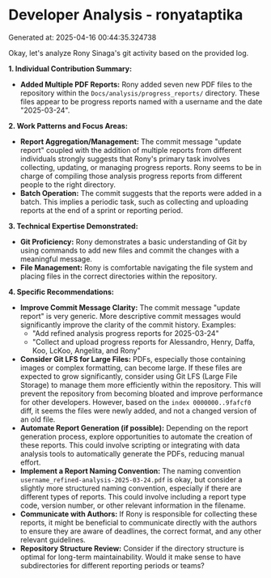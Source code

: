 # Developer Analysis - ronyataptika
Generated at: 2025-04-16 00:44:35.324738

Okay, let's analyze Rony Sinaga's git activity based on the provided log.

**1. Individual Contribution Summary:**

*   **Added Multiple PDF Reports:** Rony added seven new PDF files to the repository within the `Docs/analysis/progress_reports/` directory. These files appear to be progress reports named with a username and the date "2025-03-24".

**2. Work Patterns and Focus Areas:**

*   **Report Aggregation/Management:** The commit message "update report" coupled with the addition of multiple reports from different individuals strongly suggests that Rony's primary task involves collecting, updating, or managing progress reports. Rony seems to be in charge of compiling those analysis progress reports from different people to the right directory.
*   **Batch Operation:** The commit suggests that the reports were added in a batch. This implies a periodic task, such as collecting and uploading reports at the end of a sprint or reporting period.

**3. Technical Expertise Demonstrated:**

*   **Git Proficiency:** Rony demonstrates a basic understanding of Git by using commands to add new files and commit the changes with a meaningful message.
*   **File Management:** Rony is comfortable navigating the file system and placing files in the correct directories within the repository.

**4. Specific Recommendations:**

*   **Improve Commit Message Clarity:** The commit message "update report" is very generic.  More descriptive commit messages would significantly improve the clarity of the commit history.  Examples:
    *   "Add refined analysis progress reports for 2025-03-24"
    *   "Collect and upload progress reports for Alessandro, Henry, Daffa, Koo, LcKoo, Angelita, and Rony"
*   **Consider Git LFS for Large Files:** PDFs, especially those containing images or complex formatting, can become large. If these files are expected to grow significantly, consider using Git LFS (Large File Storage) to manage them more efficiently within the repository. This will prevent the repository from becoming bloated and improve performance for other developers. However, based on the `index 0000000..9fafcf0` diff, it seems the files were newly added, and not a changed version of an old file.
*   **Automate Report Generation (if possible):** Depending on the report generation process, explore opportunities to automate the creation of these reports. This could involve scripting or integrating with data analysis tools to automatically generate the PDFs, reducing manual effort.
*   **Implement a Report Naming Convention:**  The naming convention `username_refined-analysis-2025-03-24.pdf` is okay, but consider a slightly more structured naming convention, especially if there are different types of reports. This could involve including a report type code, version number, or other relevant information in the filename.
*   **Communicate with Authors:** If Rony is responsible for collecting these reports, it might be beneficial to communicate directly with the authors to ensure they are aware of deadlines, the correct format, and any other relevant guidelines.
*   **Repository Structure Review:** Consider if the directory structure is optimal for long-term maintainability. Would it make sense to have subdirectories for different reporting periods or teams?
